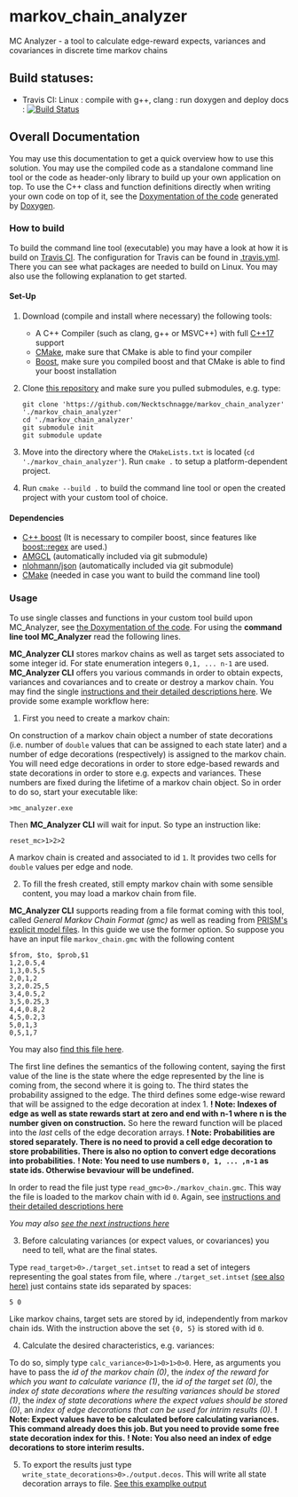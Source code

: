 # markov_chain_analyzer
MC Analyzer - a tool to calculate edge-reward expects, variances and covariances in discrete time markov chains

## Build statuses:
* Travis CI: Linux : compile with g++, clang : run doxygen and deploy docs : [![Build Status](https://travis-ci.com/Necktschnagge/markov_chain_analyzer.svg?branch=master)](https://travis-ci.com/Necktschnagge/markov_chain_analyzer)

## Overall Documentation
You may use this documentation to get a quick overview how to use this solution.
You may use the compiled code as a standalone command line tool or the code as header-only library to build up your own application on top.
To use the C++ class and function definitions directly when writing your own code on top of it, see the [Doxymentation of the code](https://necktschnagge.github.io/markov_chain_analyzer/annotated.html) generated by [Doxygen](http://www.doxygen.nl/).



### How to build
To build the command line tool (executable) you may have a look at how it is build on [Travis CI](https://travis-ci.com/Necktschnagge/markov_chain_analyzer). The configuration for Travis can be found in [.travis.yml](https://github.com/Necktschnagge/markov_chain_analyzer/blob/master/.travis.yml). There you can see what packages are needed to build on Linux. You may also use the following explanation to get started.
#### Set-Up
1. Download (compile and install where necessary) the following tools:
   * A C++ Compiler (such as clang, g++ or MSVC++) with full [C++17](https://en.cppreference.com/w/cpp/17) support
   * [CMake](https://cmake.org/), make sure that CMake is able to find your compiler
   * [Boost](https://www.boost.org/), make sure you compiled boost and that CMake is able to find your boost installation

2. Clone [this repository](https://github.com/Necktschnagge/markov_chain_analyzer) and make sure you pulled submodules, e.g. type:
   ```
   git clone 'https://github.com/Necktschnagge/markov_chain_analyzer' './markov_chain_analyzer'
   cd './markov_chain_analyzer'
   git submodule init
   git submodule update
   ```

3. Move into the directory where the `CMakeLists.txt` is located (`cd './markov_chain_analyzer'`). Run `cmake .` to setup a platform-dependent project.

4. Run `cmake --build .` to build the command line tool or open the created project with your custom tool of choice.

#### Dependencies
* [C++ boost](https://www.boost.org/) (It is necessary to compiler boost, since features like [boost::regex](https://www.boost.org/doc/libs/1_72_0/libs/regex/doc/html/index.html) are used.)
* [AMGCL](https://amgcl.readthedocs.io/en/latest/) (automatically included via git submodule)
* [nlohmann/json](https://github.com/nlohmann/json) (automatically included via git submodule)
* [CMake](https://cmake.org/) (needed in case you want to build the command line tool)


### Usage

To use single classes and functions in your custom tool build upon MC_Analyzer, see [the Doxymentation of the code](https://necktschnagge.github.io/markov_chain_analyzer/annotated.html). For using the **command line tool MC_Analyzer** read the following lines.


**MC_Analyzer CLI** stores markov chains as well as target sets associated to some integer id. For state enumeration integers `0,1, ... n-1` are used. **MC_Analyzer CLI** offers you various commands in order to obtain expects, variances and covariances and to create or destroy a markov chain. You may find the single [instructions and their detailed descriptions here](https://necktschnagge.github.io/markov_chain_analyzer/structcli__commands.html). We provide some example workflow here:

1. First you need to create a markov chain:

On construction of a markov chain object a number of state decorations (i.e. number of `double` values that can be assigned to each state later) and a number of edge decorations (respectively) is assigned to the markov chain. You will need edge decorations in order to store edge-based rewards and state decorations in order to store e.g. expects and variances. These numbers are fixed during the lifetime of a markov chain object. So in order to do so, start your executable like:
```
>mc_analyzer.exe
```
 Then **MC_Analyzer CLI** will wait for input. So type an instruction like:
```
reset_mc>1>2>2 
```
A markov chain is created and associated to id `1`. It provides two cells for `double` values per edge and node.

2. To fill the fresh created, still empty markov chain with some sensible content, you may load a markov chain from file.

**MC_Analyzer CLI** supports reading from a file format coming with this tool, called _General Markov Chain Format (gmc)_ as well as reading from [PRISM's explicit model files](https://www.prismmodelchecker.org/manual/Appendices/ExplicitModelFiles). In this guide we use the former option. So suppose you have an input file `markov_chain.gmc` with the following content
```
$from, $to, $prob,$1
1,2,0.5,4
1,3,0.5,5
2,0,1,2
3,2,0.25,5
3,4,0.5,2
3,5,0.25,3
4,4,0.8,2
4,5,0.2,3
5,0,1,3
0,5,1,7
```
You may also [find this file here](https://github.com/Necktschnagge/markov_chain_analyzer/blob/master/examples/from-script/markov_chain.gmc).

The first line defines the semantics of the following content, saying the first value of the line is the state where the edge represented by the line is coming from, the second where it is going to. The third states the probability assigned to the edge. The third defines some edge-wise reward that will be assigned to the edge decoration at index 1. **! Note: Indexes of edge as well as state rewards start at zero and end with n-1 where n is the number given on construction.** So here the reward function will be placed into the _last_ cells of the edge decoration arrays. **! Note: Probabilities are stored separately. There is no need to provid a cell edge decoration to store probabilities. There is also no option to convert edge decorations into probabilities.** **! Note: You need to use numbers `0, 1, ... ,n-1` as state ids. Otherwise bevaviour will be undefined.**

In order to read the file just type `read_gmc>0>./markov_chain.gmc`. This way the file is loaded to the markov chain with id `0`.
Again, see [instructions and their detailed descriptions here](https://necktschnagge.github.io/markov_chain_analyzer/structcli__commands.html)

_You may also [see the next instructions here](https://github.com/Necktschnagge/markov_chain_analyzer/blob/master/examples/from-script/instructions.mca)_

3. Before calculating variances (or expect values, or covariances) you need to tell, what are the final states.

Type `read_target>0>./target_set.intset` to read a set of integers representing the goal states from file, where `./target_set.intset` [(see also here)](https://github.com/Necktschnagge/markov_chain_analyzer/blob/master/examples/from-script/target_set.intset) just contains state ids separated by spaces:
```
5 0
```
Like markov chains, target sets are stored by id, independently from markov chain ids. With the instruction above the set `{0, 5}` is stored with id `0`.

4. Calculate the desired characteristics, e.g. variances:

To do so, simply type `calc_variance>0>1>0>1>0>0`. Here, as arguments you have to pass the _id of the markov chain (0)_, the  _index of the reward for which you want to calculate variance (1)_, the _id of the target set (0)_, the _index of state decorations where the resulting variances should be stored (1)_, the _index of state decorations where the expect values should be stored (0)_, an _index of edge decorations that can be used for intrim results (0)_. **! Note: Expect values have to be calculated before calculating variances. This command already does this job. But you need to provide some free state decoration index for this.** **! Note: You also need an index of edge decorations to store interim results.**

5. To export the results just type `write_state_decorations>0>./output.decos`. This will write all state decoration arrays to file. [See this examplke output](https://github.com/Necktschnagge/markov_chain_analyzer/blob/master/examples/from-script/expected_output.decos)
